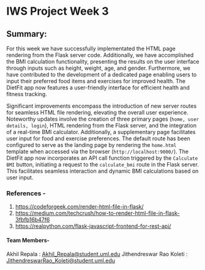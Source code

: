 # IWS Project Week 3

## Summary:

For this week we have successfully implementated the HTML page rendering from the Flask server code. Additionally, we have accomplished the BMI calculation functionality, presenting the results on the user interface through inputs such as height, weight, age, and gender. Furthermore, we have contributed to the development of a dedicated page enabling users to input their preferred food items and exercises for improved health. The DietFit app now features a user-friendly interface for efficient health and fitness tracking.

Significant improvements encompass the introduction of new server routes for seamless HTML file rendering, elevating the overall user experience. Noteworthy updates involve the creation of three primary pages (`home, user details, login`), HTML rendering from the Flask server, and the integration of a real-time BMI calculator. Additionally, a supplementary page facilitates user input for food and exercise preferences. The default route has been configured to serve as the landing page by rendering the `home.html` template when accessed via the browser (`http://localhost:9000/`). The DietFit app now incorporates an API call function triggered by the `Calculate BMI` button, initiating a request to the `calculate_bmi` route in the Flask server. This facilitates seamless interaction and dynamic BMI calculations based on user input.

### References -
1. https://codeforgeek.com/render-html-file-in-flask/
2. https://medium.com/techcrush/how-to-render-html-file-in-flask-3fbfb16b47f6
3. https://realpython.com/flask-javascript-frontend-for-rest-api/

#### Team Members-
Akhil Repala             : Akhil_Repala@student.uml.edu
Jithendreswar Rao Koleti : JithendreswarRao_Koleti@student.uml.edu